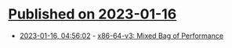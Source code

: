 # [Published on 2023-01-16](index.md)

* [2023-01-16, 04:56:02](https://lobste.rs/s/uwzfbo/x86_64_v3_mixed_bag_performance) - [x86-64-v3: Mixed Bag of Performance](https://sunnyflunk.github.io/2023/01/15/x86-64-v3-Mixed-Bag-of-Performance.html)
